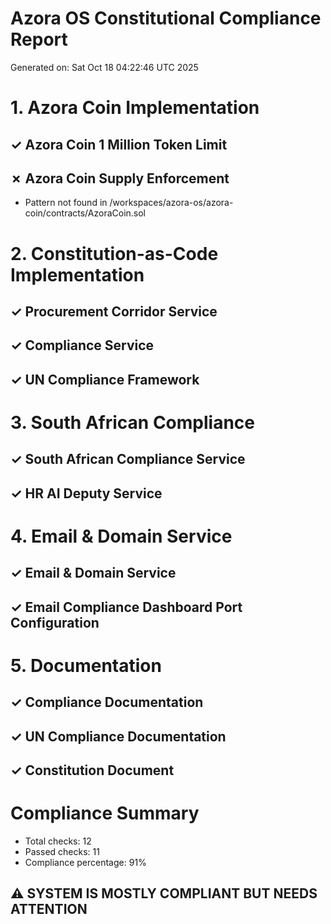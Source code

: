 # Azora OS Constitutional Compliance Report
Generated on: Sat Oct 18 04:22:46 UTC 2025


# 1. Azora Coin Implementation
## ✓ Azora Coin 1 Million Token Limit
## ✗ Azora Coin Supply Enforcement
- Pattern not found in /workspaces/azora-os/azora-coin/contracts/AzoraCoin.sol

# 2. Constitution-as-Code Implementation
## ✓ Procurement Corridor Service
## ✓ Compliance Service
## ✓ UN Compliance Framework

# 3. South African Compliance
## ✓ South African Compliance Service
## ✓ HR AI Deputy Service

# 4. Email & Domain Service
## ✓ Email & Domain Service
## ✓ Email Compliance Dashboard Port Configuration

# 5. Documentation
## ✓ Compliance Documentation
## ✓ UN Compliance Documentation
## ✓ Constitution Document

# Compliance Summary
- Total checks: 12
- Passed checks: 11
- Compliance percentage: 91%

## ⚠ SYSTEM IS MOSTLY COMPLIANT BUT NEEDS ATTENTION
